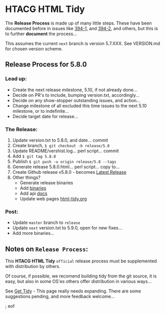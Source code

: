 # HTACG HTML Tidy

The **Release Process** is made up of many little steps. These have been documented before in issues like [394-1](https://github.com/htacg/tidy-html5/issues/394#issuecomment-206952915), and [394-2](https://github.com/htacg/tidy-html5/issues/394#issuecomment-207814834), and others, but this is to further **document** the process...

This assumes the current `next` branch is version 5.7.XXX. See VERSION.md for chosen version scheme.

## Release Process for 5.8.0

### Lead up:

 - Create the next release milestone, 5.10, if not already done...
 - Decide on PR's to include, bumping version.txt, accordingly...
 - Decide on any show-stopper outstanding issues, and action...
 - Change milestone of all excluded this time issues to the next 5.10 milestone, or to indefinite...
 - Decide target date for release...
 
### The Release:
 
 1. Update version.txt to 5.8.0, and date... commit
 2. Create branch, `$ git checkout -b release/5.8`
 3. Update README/vershist.log... perl script... commit
 4. Add `$ git tag 5.8.0`
 5. Publish `$ git push -u origin release/5.8 --tags`
 6. Generate release 5.8.0.html... perl script... copy to...
 7. Create Github release v5.8.0 - becomes [Latest Release](https://github.com/htacg/tidy-html5/releases)
 8. Other things?
    - Generate release binaries
    - Add [binaries](http://binaries.html-tidy.org/)
    - Add api [docs](http://api.html-tidy.org/#part_apiref)
    - Update web pages [html-tidy.org](http://www.html-tidy.org/)

### Post:

 - Update `master` branch to `release`
 - Update `next` version.txt to 5.9.0, open for new fixes...
 - Add more binaries...

## Notes on `Release Process`:
 
This **HTACG HTML Tidy** `official` release process must be supplemented with distribution by others. 

Of course, if possible, we recomend building tidy from the git source, it is easy, but also in some OS'es others offer distribution in various ways... 

See [Get Tidy](http://www.html-tidy.org/#homepage19700601get_tidy) - This page really needs expanding. There are some suggestions pending, and more feedback welcome...

; eof
